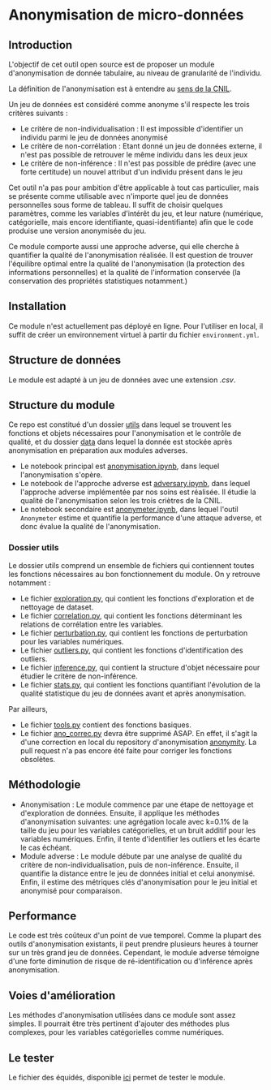 # Anonymisation de micro-données

## Introduction

L'objectif de cet outil open source est de proposer un module d'anonymisation de donnée tabulaire, au niveau de granularité de l'individu.

La définition de l'anonymisation est à entendre au [sens de la CNIL](https://www.cnil.fr/fr/lanonymisation-de-donnees-personnelles).

Un jeu de données est considéré comme anonyme s'il respecte les trois critères suivants :
- Le critère de non-individualisation : Il est impossible d'identifier un individu parmi le jeu de données anonymisé
- Le critère de non-corrélation : Etant donné un jeu de données externe, il n'est pas possible de retrouver le même individu dans les deux jeux
- Le critère de non-inférence : Il n'est pas possible de prédire (avec une forte certitude) un nouvel attribut d'un individu présent dans le jeu

Cet outil n'a pas pour ambition d'être applicable à tout cas particulier, mais se présente comme utilisable avec n'importe quel jeu de données personnelles sous forme de tableau. Il suffit de choisir quelques paramètres, comme les variables d'intérêt du jeu, et leur nature (numérique, catégorielle, mais encore identifiante, quasi-identifiante) afin que le code produise une version anonymisée du jeu.

Ce module comporte aussi une approche adverse, qui elle cherche à quantifier la qualité de l'anonymisation réalisée. Il est question de trouver l'équilibre optimal entre la qualité de l'anonymisation (la protection des informations personnelles) et la qualité de l'information conservée (la conservation des propriétés statistiques notamment.)

## Installation

Ce module n'est actuellement pas déployé en ligne. Pour l'utiliser en local, il suffit de créer un environnement virtuel à partir du fichier `environment.yml`.

## Structure de données

Le module est adapté à un jeu de données avec une extension *.csv*.

## Structure du module

Ce repo est constitué d'un dossier [utils](utils/) dans lequel se trouvent les fonctions et objets nécessaires pour l'anonymisation et le contrôle de qualité, et du dossier [data](data/) dans lequel la donnée est stockée après anonymisation en préparation aux modules adverses.
- Le notebook principal est [anonymisation.ipynb](anonymisation.ipynb), dans lequel l'anonymisation s'opère.
- Le notebook de l'approche adverse est [adversary.ipynb](adversary.ipynb), dans lequel l'approche adverse implémentée par nos soins est réalisée. Il étudie la qualité de l'anonymisation selon les trois criètres de la CNIL.
- Le notebook secondaire est [anonymeter.ipynb](anonymeter.ipynb), dans lequel l'outil `Anonymeter` estime et quantifie la performance d'une attaque adverse, et donc évalue la qualité de l'anonymisation.

### Dossier utils

Le dossier utils comprend un ensemble de fichiers qui contiennent toutes les fonctions nécessaires au bon fonctionnement du module. On y retrouve notamment :
- Le fichier [exploration.py](utils/exploration.py), qui contient les fonctions d'exploration et de nettoyage de dataset.
- Le fichier [correlation.py](utils/correlation.py), qui contient les fonctions déterminant les relations de corrélation entre les variables.
- Le fichier [perturbation.py](utils/perturbation.py), qui contient les fonctions de perturbation pour les variables numériques.
- Le fichier [outliers.py](utils/outliers.py), qui contient les fonctions d'identification des outliers.
- Le fichier [inference.py](utils/inference.py), qui contient la structure d'objet nécessaire pour étudier le critère de non-inférence.
- Le fichier [stats.py](utils/stats.py), qui contient les fonctions quantifiant l'évolution de la qualité statistique du jeu de données avant et après anonymisation.

Par ailleurs,
- Le fichier [tools.py](utils/tools.py) contient des fonctions basiques.
- Le fichier [ano_correc.py](utils/ano_correc.py) devra être supprimé ASAP. En effet, il s'agit la d'une correction en local du repository d'anonymisation [anonymity](https://github.com/SGMAP-AGD/anonymisation). La pull request n'a pas encore été faite pour corriger les fonctions obsolètes.

## Méthodologie

- Anonymisation :
Le module commence par une étape de nettoyage et d'exploration de données.
Ensuite, il applique les méthodes d'anonymisation suivantes: une agrégation locale avec k=0.1% de la taille du jeu pour les variables catégorielles, et un bruit additif pour les variables numériques.
Enfin, il tente d'identifier les outliers et les écarte le cas échéant.
- Module adverse :
Le module débute par une analyse de qualité du critère de non-individualisation, puis de non-inférence. Ensuite, il quantifie la distance entre le jeu de données initial et celui anonymisé.
Enfin, il estime des métriques clés d'anonymisation pour le jeu initial et anonymisé pour comparaison.

## Performance

Le code est très coûteux d'un point de vue temporel. Comme la plupart des outils d'anonymisation existants, il peut prendre plusieurs heures à tourner sur un très grand jeu de données.
Cependant, le module adverse témoigne d'une forte diminution de risque de ré-identification ou d'inférence après anonymisation.

## Voies d'amélioration

Les méthodes d'anonymisation utilisées dans ce module sont assez simples. Il pourrait être très pertinent d'ajouter des méthodes plus complexes, pour les variables catégorielles comme numériques.

## Le tester

Le fichier des équidés, disponible [ici](https://www.data.gouv.fr/fr/datasets/fichier-des-equides/) permet de tester le module.
